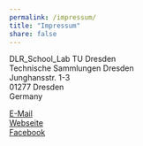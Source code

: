 ```yaml
---
permalink: /impressum/
title: "Impressum"
share: false
---
```

DLR_School_Lab TU Dresden  
Technische Sammlungen Dresden  
Junghansstr. 1-3  
01277 Dresden  
Germany  

<i class="far fa-fw fa-envelope-open" aria-hidden="true"></i> [E-Mail](mailto:dlr.school.lab@tu-dresden.de) <!--(<i class="fa fa-fw fa-lock" aria-hidden="true"></i> [PGP-Key](/assets/keys/87F89D69_team@positune.space.asc))--><br />
<i class="fas fa-fw fa-external-link-alt" aria-hidden="true"></i> [Webseite](http://www.dlr.de/schoollab/tu-dresden)  
<i class="fab fa-fw fa-facebook-square" aria-hidden="true"></i> [Facebook](https://www.facebook.com/dlr.school.lab.tud)  
